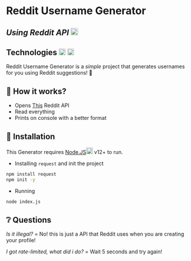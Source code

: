 # Reddit Username Generator
## _Using Reddit API_ <a href="https://reddit.com"> <img src="https://logodownload.org/wp-content/uploads/2018/02/reddit-logo-16.png" width="20"> </a>
## Technologies <a href="https://nodejs.org/en"><img src="https://seeklogo.com/images/N/nodejs-logo-FBE122E377-seeklogo.com.png" width="18"></a> <a href="https://javascript.com/"><img src="https://upload.wikimedia.org/wikipedia/commons/thumb/9/99/Unofficial_JavaScript_logo_2.svg/480px-Unofficial_JavaScript_logo_2.svg.png" width="18"></a>
Reddit Username Generator is a *simple* project that generates usernames for you using Reddit suggestions! 🎉
## 🤔 How it works?

- Opens <a href="https://www.reddit.com/api/v1/generate_username.json">This</a> Reddit API
- Read everything
- Prints on console with a better format

## 🔧 Installation

This Generator requires <a href="https://nodejs.org/en">Node.JS<img src="https://seeklogo.com/images/N/nodejs-logo-FBE122E377-seeklogo.com.png" width="18"></a>  v12+ to run.

- Installing `request` and init the project

```sh
npm install request
npm init -y
```

- Running

```sh
node index.js
```

## ❔ Questions
*Is it illegal?*
= No! this is just a API that Reddit uses when you are creating your profile!

*I got rate-limited, what did i do?*
= Wait 5 seconds and try again!
